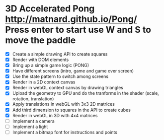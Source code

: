 3D Accelerated Pong
http://matnard.github.io/Pong/
Press enter to start use W and S to move the paddle
====

- [x] Create a simple drawing API to create squares
- [x] Render with DOM elements
- [x] Bring up a simple game logic (PONG) 
- [x] Have different screens (intro, game and game over screen) 
- [x] Use the state pattern to switch among screens
- [x] Render in a 2D context canvas
- [x] Render in webGL context canvas by drawing triangles
- [x] Upload the geometry to GPU and do the tranforms in the shader (scale, rotation, translation)
- [x] Apply translations in webGL with 3x3 2D matrices
- [x] Add third dimension to squares in the API to create cubes
- [x] Render in webGL in 3D with 4x4 matrices
- [ ] Implement a camera
- [ ] Implement a light
- [ ] Implement a bitmap font for instructions and points
